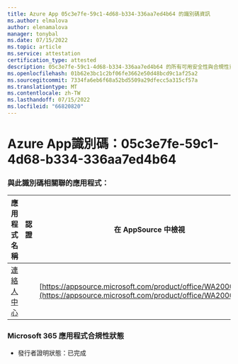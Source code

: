 ```yaml
---
title: Azure App 05c3e7fe-59c1-4d68-b334-336aa7ed4b64 的識別碼資訊
ms.author: elmalova
author: elenamalova
manager: tonybal
ms.date: 07/15/2022
ms.topic: article
ms.service: attestation
certification_type: attested
description: 05c3e7fe-59c1-4d68-b334-336aa7ed4b64 的所有可用安全性與合規性資訊。
ms.openlocfilehash: 01b62e3bc1c2bf06fe3662e50d48bcd9c1af25a2
ms.sourcegitcommit: 7334fa6eb6f68a52bd5509a29dfecc5a315cf57a
ms.translationtype: MT
ms.contentlocale: zh-TW
ms.lasthandoff: 07/15/2022
ms.locfileid: "66820820"
---
```

# <a name="azure-app-id-05c3e7fe-59c1-4d68-b334-336aa7ed4b64"></a>Azure App識別碼：05c3e7fe-59c1-4d68-b334-336aa7ed4b64


### <a name="apps-associated-with-this-id"></a>與此識別碼相關聯的應用程式：
| **應用程式名稱** | **認證** | **在 AppSource 中檢視** |
|--------------|---------------|-----------------------|
| [連絡人中心](../forward/WA200001428.md) |  | [https://appsource.microsoft.com/product/office/WA200001428](https://appsource.microsoft.com/product/office/WA200001428) |

### <a name="microsoft-365-app-compliance-status"></a>Microsoft 365 應用程式合規性狀態
- 發行者證明狀態：已完成
